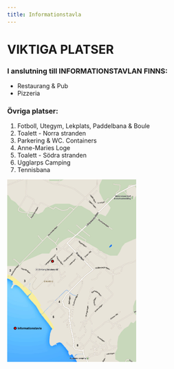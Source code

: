 ```yaml
---
title: Informationstavla
---
```

<h1>VIKTIGA PLATSER</h1>
<div class="float-left">
<h3>I anslutning till INFORMATIONSTAVLAN FINNS:</h3>
<ul>
 	<li>Restaurang &amp; Pub</li>
 	<li>Pizzeria</li>
</ul>
<h3>Övriga platser:</h3>
<ol>
 	<li>Fotboll, Utegym, Lekplats, Paddelbana &amp; Boule</li>
 	<li>Toalett - Norra stranden</li>
 	<li>Parkering &amp; WC. Containers</li>
 	<li>Anne-Maries Loge</li>
 	<li>Toalett - Södra stranden</li>
 	<li>Ugglarps Camping</li>
 	<li>Tennisbana</li>
</ol>
</div>
<a class="float-right" href="/assets/images/map_21.jpg"><img class="float-right" width="300" alt="map_2" src="/assets/images/map_21.jpg" /></a>
